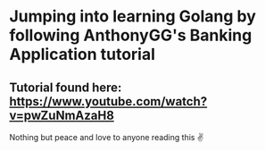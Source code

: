 # Jumping into learning Golang by following AnthonyGG's Banking Application tutorial

## Tutorial found here: https://www.youtube.com/watch?v=pwZuNmAzaH8

Nothing but peace and love to anyone reading this ✌️
